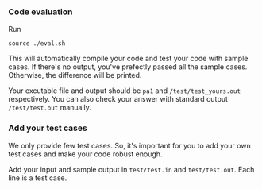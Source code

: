 

### Code evaluation

Run

```shell
source ./eval.sh
```

This will automatically compile your code and test your code with sample cases. If there's no output, you've prefectly passed all the sample cases. Otherwise, the difference will be printed.

Your excutable file and output should be `pa1` and `/test/test_yours.out` respectively. You can also check your answer with standard output `/test/test.out` manually.

### Add your test cases

We only provide few test cases. So, it's important for you to add your own test cases and make your code robust enough.

Add your input and sample output in `test/test.in` and `test/test.out`. Each line is a test case.
